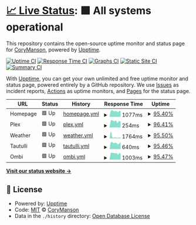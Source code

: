 # [📈 Live Status](https://CoryManson.github.io/uptime): <!--live status--> **🟩 All systems operational**

This repository contains the open-source uptime monitor and status page for [CoryManson](https://CoryManson.github.io/uptime), powered by [Upptime](https://github.com/upptime/upptime).

[![Uptime CI](https://github.com/CoryManson/uptime/workflows/Uptime%20CI/badge.svg)](https://github.com/CoryManson/uptime/actions?query=workflow%3A%22Uptime+CI%22)
[![Response Time CI](https://github.com/CoryManson/uptime/workflows/Response%20Time%20CI/badge.svg)](https://github.com/CoryManson/uptime/actions?query=workflow%3A%22Response+Time+CI%22)
[![Graphs CI](https://github.com/CoryManson/uptime/workflows/Graphs%20CI/badge.svg)](https://github.com/CoryManson/uptime/actions?query=workflow%3A%22Graphs+CI%22)
[![Static Site CI](https://github.com/CoryManson/uptime/workflows/Static%20Site%20CI/badge.svg)](https://github.com/CoryManson/uptime/actions?query=workflow%3A%22Static+Site+CI%22)
[![Summary CI](https://github.com/CoryManson/uptime/workflows/Summary%20CI/badge.svg)](https://github.com/CoryManson/uptime/actions?query=workflow%3A%22Summary+CI%22)

With [Upptime](https://upptime.js.org), you can get your own unlimited and free uptime monitor and status page, powered entirely by a GitHub repository. We use [Issues](https://github.com/CoryManson/uptime/issues) as incident reports, [Actions](https://github.com/CoryManson/uptime/actions) as uptime monitors, and [Pages](https://CoryManson.github.io/uptime) for the status page.

<!--start: status pages-->
<!-- This summary is generated by Upptime (https://github.com/upptime/upptime) -->
<!-- Do not edit this manually, your changes will be overwritten -->
<!-- prettier-ignore -->
| URL | Status | History | Response Time | Uptime |
| --- | ------ | ------- | ------------- | ------ |
| <img alt="" src="https://icons.duckduckgo.com/ip3/.ico" height="13"> Homepage | 🟩 Up | [homepage.yml](https://github.com/CoryManson/uptime/commits/HEAD/history/homepage.yml) | <details><summary><img alt="Response time graph" src="./graphs/homepage/response-time-week.png" height="20"> 1077ms</summary><br><a href="https://CoryManson.github.io/uptime/history/homepage"><img alt="Response time 1034" src="https://img.shields.io/endpoint?url=https%3A%2F%2Fraw.githubusercontent.com%2FCoryManson%2Fuptime%2FHEAD%2Fapi%2Fhomepage%2Fresponse-time.json"></a><br><a href="https://CoryManson.github.io/uptime/history/homepage"><img alt="24-hour response time 1102" src="https://img.shields.io/endpoint?url=https%3A%2F%2Fraw.githubusercontent.com%2FCoryManson%2Fuptime%2FHEAD%2Fapi%2Fhomepage%2Fresponse-time-day.json"></a><br><a href="https://CoryManson.github.io/uptime/history/homepage"><img alt="7-day response time 1077" src="https://img.shields.io/endpoint?url=https%3A%2F%2Fraw.githubusercontent.com%2FCoryManson%2Fuptime%2FHEAD%2Fapi%2Fhomepage%2Fresponse-time-week.json"></a><br><a href="https://CoryManson.github.io/uptime/history/homepage"><img alt="30-day response time 1080" src="https://img.shields.io/endpoint?url=https%3A%2F%2Fraw.githubusercontent.com%2FCoryManson%2Fuptime%2FHEAD%2Fapi%2Fhomepage%2Fresponse-time-month.json"></a><br><a href="https://CoryManson.github.io/uptime/history/homepage"><img alt="1-year response time 1036" src="https://img.shields.io/endpoint?url=https%3A%2F%2Fraw.githubusercontent.com%2FCoryManson%2Fuptime%2FHEAD%2Fapi%2Fhomepage%2Fresponse-time-year.json"></a></details> | <details><summary><a href="https://CoryManson.github.io/uptime/history/homepage">95.40%</a></summary><a href="https://CoryManson.github.io/uptime/history/homepage"><img alt="All-time uptime 98.01%" src="https://img.shields.io/endpoint?url=https%3A%2F%2Fraw.githubusercontent.com%2FCoryManson%2Fuptime%2FHEAD%2Fapi%2Fhomepage%2Fuptime.json"></a><br><a href="https://CoryManson.github.io/uptime/history/homepage"><img alt="24-hour uptime 93.70%" src="https://img.shields.io/endpoint?url=https%3A%2F%2Fraw.githubusercontent.com%2FCoryManson%2Fuptime%2FHEAD%2Fapi%2Fhomepage%2Fuptime-day.json"></a><br><a href="https://CoryManson.github.io/uptime/history/homepage"><img alt="7-day uptime 95.40%" src="https://img.shields.io/endpoint?url=https%3A%2F%2Fraw.githubusercontent.com%2FCoryManson%2Fuptime%2FHEAD%2Fapi%2Fhomepage%2Fuptime-week.json"></a><br><a href="https://CoryManson.github.io/uptime/history/homepage"><img alt="30-day uptime 97.88%" src="https://img.shields.io/endpoint?url=https%3A%2F%2Fraw.githubusercontent.com%2FCoryManson%2Fuptime%2FHEAD%2Fapi%2Fhomepage%2Fuptime-month.json"></a><br><a href="https://CoryManson.github.io/uptime/history/homepage"><img alt="1-year uptime 97.96%" src="https://img.shields.io/endpoint?url=https%3A%2F%2Fraw.githubusercontent.com%2FCoryManson%2Fuptime%2FHEAD%2Fapi%2Fhomepage%2Fuptime-year.json"></a></details>
| <img alt="" src="https://icons.duckduckgo.com/ip3/null.ico" height="13"> Plex | 🟩 Up | [plex.yml](https://github.com/CoryManson/uptime/commits/HEAD/history/plex.yml) | <details><summary><img alt="Response time graph" src="./graphs/plex/response-time-week.png" height="20"> 254ms</summary><br><a href="https://CoryManson.github.io/uptime/history/plex"><img alt="Response time 203" src="https://img.shields.io/endpoint?url=https%3A%2F%2Fraw.githubusercontent.com%2FCoryManson%2Fuptime%2FHEAD%2Fapi%2Fplex%2Fresponse-time.json"></a><br><a href="https://CoryManson.github.io/uptime/history/plex"><img alt="24-hour response time 236" src="https://img.shields.io/endpoint?url=https%3A%2F%2Fraw.githubusercontent.com%2FCoryManson%2Fuptime%2FHEAD%2Fapi%2Fplex%2Fresponse-time-day.json"></a><br><a href="https://CoryManson.github.io/uptime/history/plex"><img alt="7-day response time 254" src="https://img.shields.io/endpoint?url=https%3A%2F%2Fraw.githubusercontent.com%2FCoryManson%2Fuptime%2FHEAD%2Fapi%2Fplex%2Fresponse-time-week.json"></a><br><a href="https://CoryManson.github.io/uptime/history/plex"><img alt="30-day response time 246" src="https://img.shields.io/endpoint?url=https%3A%2F%2Fraw.githubusercontent.com%2FCoryManson%2Fuptime%2FHEAD%2Fapi%2Fplex%2Fresponse-time-month.json"></a><br><a href="https://CoryManson.github.io/uptime/history/plex"><img alt="1-year response time 203" src="https://img.shields.io/endpoint?url=https%3A%2F%2Fraw.githubusercontent.com%2FCoryManson%2Fuptime%2FHEAD%2Fapi%2Fplex%2Fresponse-time-year.json"></a></details> | <details><summary><a href="https://CoryManson.github.io/uptime/history/plex">96.41%</a></summary><a href="https://CoryManson.github.io/uptime/history/plex"><img alt="All-time uptime 99.43%" src="https://img.shields.io/endpoint?url=https%3A%2F%2Fraw.githubusercontent.com%2FCoryManson%2Fuptime%2FHEAD%2Fapi%2Fplex%2Fuptime.json"></a><br><a href="https://CoryManson.github.io/uptime/history/plex"><img alt="24-hour uptime 100.00%" src="https://img.shields.io/endpoint?url=https%3A%2F%2Fraw.githubusercontent.com%2FCoryManson%2Fuptime%2FHEAD%2Fapi%2Fplex%2Fuptime-day.json"></a><br><a href="https://CoryManson.github.io/uptime/history/plex"><img alt="7-day uptime 96.41%" src="https://img.shields.io/endpoint?url=https%3A%2F%2Fraw.githubusercontent.com%2FCoryManson%2Fuptime%2FHEAD%2Fapi%2Fplex%2Fuptime-week.json"></a><br><a href="https://CoryManson.github.io/uptime/history/plex"><img alt="30-day uptime 99.00%" src="https://img.shields.io/endpoint?url=https%3A%2F%2Fraw.githubusercontent.com%2FCoryManson%2Fuptime%2FHEAD%2Fapi%2Fplex%2Fuptime-month.json"></a><br><a href="https://CoryManson.github.io/uptime/history/plex"><img alt="1-year uptime 99.41%" src="https://img.shields.io/endpoint?url=https%3A%2F%2Fraw.githubusercontent.com%2FCoryManson%2Fuptime%2FHEAD%2Fapi%2Fplex%2Fuptime-year.json"></a></details>
| <img alt="" src="https://icons.duckduckgo.com/ip3/weather..ico" height="13"> Weather | 🟩 Up | [weather.yml](https://github.com/CoryManson/uptime/commits/HEAD/history/weather.yml) | <details><summary><img alt="Response time graph" src="./graphs/weather/response-time-week.png" height="20"> 1764ms</summary><br><a href="https://CoryManson.github.io/uptime/history/weather"><img alt="Response time 986" src="https://img.shields.io/endpoint?url=https%3A%2F%2Fraw.githubusercontent.com%2FCoryManson%2Fuptime%2FHEAD%2Fapi%2Fweather%2Fresponse-time.json"></a><br><a href="https://CoryManson.github.io/uptime/history/weather"><img alt="24-hour response time 871" src="https://img.shields.io/endpoint?url=https%3A%2F%2Fraw.githubusercontent.com%2FCoryManson%2Fuptime%2FHEAD%2Fapi%2Fweather%2Fresponse-time-day.json"></a><br><a href="https://CoryManson.github.io/uptime/history/weather"><img alt="7-day response time 1764" src="https://img.shields.io/endpoint?url=https%3A%2F%2Fraw.githubusercontent.com%2FCoryManson%2Fuptime%2FHEAD%2Fapi%2Fweather%2Fresponse-time-week.json"></a><br><a href="https://CoryManson.github.io/uptime/history/weather"><img alt="30-day response time 1150" src="https://img.shields.io/endpoint?url=https%3A%2F%2Fraw.githubusercontent.com%2FCoryManson%2Fuptime%2FHEAD%2Fapi%2Fweather%2Fresponse-time-month.json"></a><br><a href="https://CoryManson.github.io/uptime/history/weather"><img alt="1-year response time 979" src="https://img.shields.io/endpoint?url=https%3A%2F%2Fraw.githubusercontent.com%2FCoryManson%2Fuptime%2FHEAD%2Fapi%2Fweather%2Fresponse-time-year.json"></a></details> | <details><summary><a href="https://CoryManson.github.io/uptime/history/weather">95.50%</a></summary><a href="https://CoryManson.github.io/uptime/history/weather"><img alt="All-time uptime 98.08%" src="https://img.shields.io/endpoint?url=https%3A%2F%2Fraw.githubusercontent.com%2FCoryManson%2Fuptime%2FHEAD%2Fapi%2Fweather%2Fuptime.json"></a><br><a href="https://CoryManson.github.io/uptime/history/weather"><img alt="24-hour uptime 93.74%" src="https://img.shields.io/endpoint?url=https%3A%2F%2Fraw.githubusercontent.com%2FCoryManson%2Fuptime%2FHEAD%2Fapi%2Fweather%2Fuptime-day.json"></a><br><a href="https://CoryManson.github.io/uptime/history/weather"><img alt="7-day uptime 95.50%" src="https://img.shields.io/endpoint?url=https%3A%2F%2Fraw.githubusercontent.com%2FCoryManson%2Fuptime%2FHEAD%2Fapi%2Fweather%2Fuptime-week.json"></a><br><a href="https://CoryManson.github.io/uptime/history/weather"><img alt="30-day uptime 98.02%" src="https://img.shields.io/endpoint?url=https%3A%2F%2Fraw.githubusercontent.com%2FCoryManson%2Fuptime%2FHEAD%2Fapi%2Fweather%2Fuptime-month.json"></a><br><a href="https://CoryManson.github.io/uptime/history/weather"><img alt="1-year uptime 98.03%" src="https://img.shields.io/endpoint?url=https%3A%2F%2Fraw.githubusercontent.com%2FCoryManson%2Fuptime%2FHEAD%2Fapi%2Fweather%2Fuptime-year.json"></a></details>
| <img alt="" src="https://icons.duckduckgo.com/ip3/.ico" height="13"> Tautulli | 🟩 Up | [tautulli.yml](https://github.com/CoryManson/uptime/commits/HEAD/history/tautulli.yml) | <details><summary><img alt="Response time graph" src="./graphs/tautulli/response-time-week.png" height="20"> 640ms</summary><br><a href="https://CoryManson.github.io/uptime/history/tautulli"><img alt="Response time 627" src="https://img.shields.io/endpoint?url=https%3A%2F%2Fraw.githubusercontent.com%2FCoryManson%2Fuptime%2FHEAD%2Fapi%2Ftautulli%2Fresponse-time.json"></a><br><a href="https://CoryManson.github.io/uptime/history/tautulli"><img alt="24-hour response time 620" src="https://img.shields.io/endpoint?url=https%3A%2F%2Fraw.githubusercontent.com%2FCoryManson%2Fuptime%2FHEAD%2Fapi%2Ftautulli%2Fresponse-time-day.json"></a><br><a href="https://CoryManson.github.io/uptime/history/tautulli"><img alt="7-day response time 640" src="https://img.shields.io/endpoint?url=https%3A%2F%2Fraw.githubusercontent.com%2FCoryManson%2Fuptime%2FHEAD%2Fapi%2Ftautulli%2Fresponse-time-week.json"></a><br><a href="https://CoryManson.github.io/uptime/history/tautulli"><img alt="30-day response time 631" src="https://img.shields.io/endpoint?url=https%3A%2F%2Fraw.githubusercontent.com%2FCoryManson%2Fuptime%2FHEAD%2Fapi%2Ftautulli%2Fresponse-time-month.json"></a><br><a href="https://CoryManson.github.io/uptime/history/tautulli"><img alt="1-year response time 627" src="https://img.shields.io/endpoint?url=https%3A%2F%2Fraw.githubusercontent.com%2FCoryManson%2Fuptime%2FHEAD%2Fapi%2Ftautulli%2Fresponse-time-year.json"></a></details> | <details><summary><a href="https://CoryManson.github.io/uptime/history/tautulli">95.46%</a></summary><a href="https://CoryManson.github.io/uptime/history/tautulli"><img alt="All-time uptime 97.91%" src="https://img.shields.io/endpoint?url=https%3A%2F%2Fraw.githubusercontent.com%2FCoryManson%2Fuptime%2FHEAD%2Fapi%2Ftautulli%2Fuptime.json"></a><br><a href="https://CoryManson.github.io/uptime/history/tautulli"><img alt="24-hour uptime 93.77%" src="https://img.shields.io/endpoint?url=https%3A%2F%2Fraw.githubusercontent.com%2FCoryManson%2Fuptime%2FHEAD%2Fapi%2Ftautulli%2Fuptime-day.json"></a><br><a href="https://CoryManson.github.io/uptime/history/tautulli"><img alt="7-day uptime 95.46%" src="https://img.shields.io/endpoint?url=https%3A%2F%2Fraw.githubusercontent.com%2FCoryManson%2Fuptime%2FHEAD%2Fapi%2Ftautulli%2Fuptime-week.json"></a><br><a href="https://CoryManson.github.io/uptime/history/tautulli"><img alt="30-day uptime 98.01%" src="https://img.shields.io/endpoint?url=https%3A%2F%2Fraw.githubusercontent.com%2FCoryManson%2Fuptime%2FHEAD%2Fapi%2Ftautulli%2Fuptime-month.json"></a><br><a href="https://CoryManson.github.io/uptime/history/tautulli"><img alt="1-year uptime 97.85%" src="https://img.shields.io/endpoint?url=https%3A%2F%2Fraw.githubusercontent.com%2FCoryManson%2Fuptime%2FHEAD%2Fapi%2Ftautulli%2Fuptime-year.json"></a></details>
| <img alt="" src="https://icons.duckduckgo.com/ip3/.ico" height="13"> Ombi | 🟩 Up | [ombi.yml](https://github.com/CoryManson/uptime/commits/HEAD/history/ombi.yml) | <details><summary><img alt="Response time graph" src="./graphs/ombi/response-time-week.png" height="20"> 1003ms</summary><br><a href="https://CoryManson.github.io/uptime/history/ombi"><img alt="Response time 940" src="https://img.shields.io/endpoint?url=https%3A%2F%2Fraw.githubusercontent.com%2FCoryManson%2Fuptime%2FHEAD%2Fapi%2Fombi%2Fresponse-time.json"></a><br><a href="https://CoryManson.github.io/uptime/history/ombi"><img alt="24-hour response time 931" src="https://img.shields.io/endpoint?url=https%3A%2F%2Fraw.githubusercontent.com%2FCoryManson%2Fuptime%2FHEAD%2Fapi%2Fombi%2Fresponse-time-day.json"></a><br><a href="https://CoryManson.github.io/uptime/history/ombi"><img alt="7-day response time 1003" src="https://img.shields.io/endpoint?url=https%3A%2F%2Fraw.githubusercontent.com%2FCoryManson%2Fuptime%2FHEAD%2Fapi%2Fombi%2Fresponse-time-week.json"></a><br><a href="https://CoryManson.github.io/uptime/history/ombi"><img alt="30-day response time 968" src="https://img.shields.io/endpoint?url=https%3A%2F%2Fraw.githubusercontent.com%2FCoryManson%2Fuptime%2FHEAD%2Fapi%2Fombi%2Fresponse-time-month.json"></a><br><a href="https://CoryManson.github.io/uptime/history/ombi"><img alt="1-year response time 969" src="https://img.shields.io/endpoint?url=https%3A%2F%2Fraw.githubusercontent.com%2FCoryManson%2Fuptime%2FHEAD%2Fapi%2Fombi%2Fresponse-time-year.json"></a></details> | <details><summary><a href="https://CoryManson.github.io/uptime/history/ombi">95.47%</a></summary><a href="https://CoryManson.github.io/uptime/history/ombi"><img alt="All-time uptime 98.05%" src="https://img.shields.io/endpoint?url=https%3A%2F%2Fraw.githubusercontent.com%2FCoryManson%2Fuptime%2FHEAD%2Fapi%2Fombi%2Fuptime.json"></a><br><a href="https://CoryManson.github.io/uptime/history/ombi"><img alt="24-hour uptime 93.80%" src="https://img.shields.io/endpoint?url=https%3A%2F%2Fraw.githubusercontent.com%2FCoryManson%2Fuptime%2FHEAD%2Fapi%2Fombi%2Fuptime-day.json"></a><br><a href="https://CoryManson.github.io/uptime/history/ombi"><img alt="7-day uptime 95.47%" src="https://img.shields.io/endpoint?url=https%3A%2F%2Fraw.githubusercontent.com%2FCoryManson%2Fuptime%2FHEAD%2Fapi%2Fombi%2Fuptime-week.json"></a><br><a href="https://CoryManson.github.io/uptime/history/ombi"><img alt="30-day uptime 97.91%" src="https://img.shields.io/endpoint?url=https%3A%2F%2Fraw.githubusercontent.com%2FCoryManson%2Fuptime%2FHEAD%2Fapi%2Fombi%2Fuptime-month.json"></a><br><a href="https://CoryManson.github.io/uptime/history/ombi"><img alt="1-year uptime 98.01%" src="https://img.shields.io/endpoint?url=https%3A%2F%2Fraw.githubusercontent.com%2FCoryManson%2Fuptime%2FHEAD%2Fapi%2Fombi%2Fuptime-year.json"></a></details>

<!--end: status pages-->

[**Visit our status website →**](https://CoryManson.github.io/uptime)

## 📄 License

- Powered by: [Upptime](https://github.com/upptime/upptime)
- Code: [MIT](./LICENSE) © [CoryManson](https://CoryManson.github.io/uptime)
- Data in the `./history` directory: [Open Database License](https://opendatacommons.org/licenses/odbl/1-0/)
